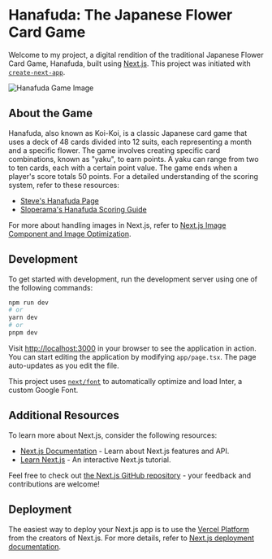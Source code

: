 # Hanafuda: The Japanese Flower Card Game

Welcome to my project, a digital rendition of the traditional Japanese Flower Card Game, Hanafuda, built using [Next.js](https://nextjs.org/). This project was initiated with [`create-next-app`](https://github.com/vercel/next.js/tree/canary/packages/create-next-app).

![Hanafuda Game Image](https://github.com/abenteuerzeit/hanafuda/assets/98088666/74af9d93-2db1-4f29-bb52-0b690877c5e9)

## About the Game

Hanafuda, also known as Koi-Koi, is a classic Japanese card game that uses a deck of 48 cards divided into 12 suits, each representing a month and a specific flower. The game involves creating specific card combinations, known as "yaku", to earn points. A yaku can range from two to ten cards, each with a certain point value. The game ends when a player's score totals 50 points. For a detailed understanding of the scoring system, refer to these resources:

- [Steve's Hanafuda Page](https://steve-p.org/cards/Hana.html)
- [Sloperama's Hanafuda Scoring Guide](https://www.sloperama.com/hanafuda/scoring.html)

For more about handling images in Next.js, refer to [Next.js Image Component and Image Optimization](https://nextjs.org/docs/app/api-reference/components/image).

## Development

To get started with development, run the development server using one of the following commands:

```bash
npm run dev
# or
yarn dev
# or
pnpm dev
```

Visit [http://localhost:3000](http://localhost:3000) in your browser to see the application in action. You can start editing the application by modifying `app/page.tsx`. The page auto-updates as you edit the file.

This project uses [`next/font`](https://nextjs.org/docs/basic-features/font-optimization) to automatically optimize and load Inter, a custom Google Font.

## Additional Resources

To learn more about Next.js, consider the following resources:

- [Next.js Documentation](https://nextjs.org/docs) - Learn about Next.js features and API.
- [Learn Next.js](https://nextjs.org/learn) - An interactive Next.js tutorial.

Feel free to check out [the Next.js GitHub repository](https://github.com/vercel/next.js/) - your feedback and contributions are welcome!

## Deployment

The easiest way to deploy your Next.js app is to use the [Vercel Platform](https://vercel.com/new?utm_medium=default-template&filter=next.js&utm_source=create-next-app&utm_campaign=create-next-app-readme) from the creators of Next.js. For more details, refer to [Next.js deployment documentation](https://nextjs.org/docs/deployment).
